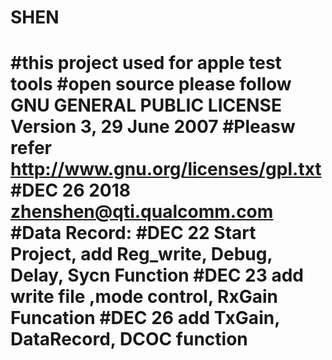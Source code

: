 # SHEN
#this project used for apple test tools
#open source please follow  GNU GENERAL PUBLIC LICENSE Version 3, 29 June 2007
#Pleasw refer http://www.gnu.org/licenses/gpl.txt
#DEC 26 2018 zhenshen@qti.qualcomm.com
#Data Record:
#DEC 22 Start Project, add Reg_write, Debug, Delay, Sycn Function
#DEC 23 add write file ,mode control, RxGain Funcation
#DEC 26 add TxGain, DataRecord, DCOC function
============================================================================
